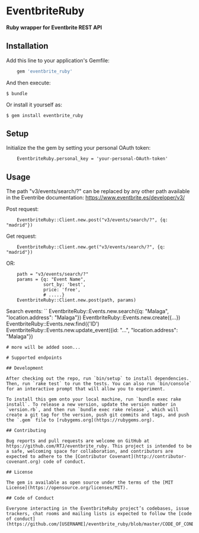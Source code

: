 # EventbriteRuby

**Ruby wrapper for Eventbrite REST API** 

## Installation

Add this line to your application's Gemfile:

```ruby
    gem 'eventbrite_ruby'
```

And then execute:

    $ bundle

Or install it yourself as:

    $ gem install eventbrite_ruby

## Setup

Initialize the the gem by setting your personal OAuth token:

```
    EventbriteRuby.personal_key = 'your-personal-OAuth-token'
```

## Usage
The path "v3/events/search/?" can be replaced by any other path available in the Eventribe documentation:
https://www.eventbrite.es/developer/v3/

Post request:
```
    EventbriteRuby::Client.new.post("v3/events/search/?", {q: "madrid"})
```

Get request:
```
    EventbriteRuby::Client.new.get("v3/events/search/?", {q: "madrid"})
```

OR:
```
    path = "v3/events/search/?"
    params = {q: "Event Name",
              sort_by: 'best',
              price: 'free',
              # .....}
    EventbriteRuby::Client.new.post(path, params)
```


Search events:
``
    EventbriteRuby::Events.new.search({q: "Malaga", "location.address": "Malaga"})
    EventbriteRuby::Events.new.create({...})
    EventbriteRuby::Events.new.find({'ID')
    EventbriteRuby::Events.new.update_event({id: "...", "location.address": "Malaga"})

    # more will be added soon...
```
# Supported endpoints

## Development

After checking out the repo, run `bin/setup` to install dependencies. Then, run `rake test` to run the tests. You can also run `bin/console` for an interactive prompt that will allow you to experiment.

To install this gem onto your local machine, run `bundle exec rake install`. To release a new version, update the version number in `version.rb`, and then run `bundle exec rake release`, which will create a git tag for the version, push git commits and tags, and push the `.gem` file to [rubygems.org](https://rubygems.org).

## Contributing

Bug reports and pull requests are welcome on GitHub at https://github.com/RTJ/eventbrite_ruby. This project is intended to be a safe, welcoming space for collaboration, and contributors are expected to adhere to the [Contributor Covenant](http://contributor-covenant.org) code of conduct.

## License

The gem is available as open source under the terms of the [MIT License](https://opensource.org/licenses/MIT).

## Code of Conduct

Everyone interacting in the EventbriteRuby project’s codebases, issue trackers, chat rooms and mailing lists is expected to follow the [code of conduct](https://github.com/[USERNAME]/eventbrite_ruby/blob/master/CODE_OF_CONDUCT.md).
